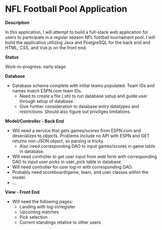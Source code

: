 # NFL Football Pool Application

**Description**

In this application, I will attempt to build a full-stack web application for users to participate in a regular season NFL football tournament pool. I will build the application utilizing Java and PostgreSQL for the back end and HTML, CSS, and Vue.js on the front end.

**Status**

Work-in-progress: early stage

**Database**

- Database schema complete with initial teams populated. Team IDs and names match ESPN.com team IDs.
  - Need to create a file (.sh) to run database setup and guide user through setup of database.
  - Give further consideration to database entry datatypes and restrictions. Should also figure out priviliges limitations.

**Model/Controller - Back End**

- Will need a service that gets games/scores from ESPN.com and deserializes to objects. Problems include no API with ESPN and GET returns non-JSON object, so parsing is tricky.
  - Also need corresponding DAO to input games/scores in game table in database.
- Will need controller to get user input from web form with corresponding DAO to input user picks in user_pick table in database.
- Will need controller for user log-in with corresponding DAO.
- Probably need scoreboard/game, team, and user classes within the model.
- ...

**View - Front End**

- Will need the following pages: 
  - Landing with log-in/register
  - Upcoming matches
  - Pick selection
  - Current standings relative to other users
